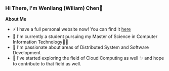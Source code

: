 ### Hi There, I'm Wenliang (Wiliam) Chen👋 
**About Me**
  - ⚡ I have a full personal website now! You can find it [here](https://wenliang.me/)
  - 🌱 I'm currently a student pursuing my Master of Science in Computer Information Technology🧑‍🎓
  - 🔭 I'm passionate about areas of Distributed System and Software Development
  - 🤔 I've started exploring the field of Cloud Computing as well ✨ and hope to contribute to that field as well.
